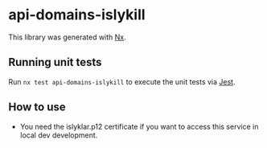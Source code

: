 <!-- gitbook-ignore -->

# api-domains-islykill

This library was generated with [Nx](https://nx.dev).

## Running unit tests

Run `nx test api-domains-islykill` to execute the unit tests via [Jest](https://jestjs.io).

## How to use

- You need the islyklar.p12 certificate if you want to access this service in local dev development.
